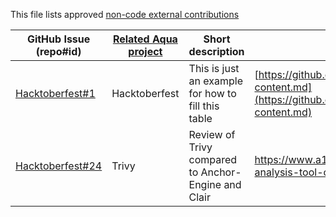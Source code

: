 This file lists approved [non-code external contributions](Readme.md#external-contributions)

GitHub Issue (repo#id) | [Related Aqua project](Readme.md#how-can-i-help) | Short description | Link to contribution
--- | --- | --- | ---
[Hacktoberfest#1](https://github.com/aquasecurity/Hacktoberfest/issues/1) | Hacktoberfest | This is just an example for how to fill this table | [https://github.com/aquasecurity/Hacktoberfest/blob/master/contrib-content.md](https://github.com/aquasecurity/Hacktoberfest/blob/master/contrib-content.md)
|[Hacktoberfest#24](https://github.com/aquasecurity/Hacktoberfest/issues/24)|Trivy|Review of Trivy compared to Anchor-Engine and Clair|https://www.a10o.net/devsecops/docker-image-security-static-analysis-tool-comparison-anchore-engine-vs-clair-vs-trivy/|